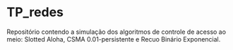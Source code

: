 # TP_redes
Repositório contendo a simulação dos algoritmos de controle de acesso ao meio: Slotted Aloha, CSMA 0.01-persistente e Recuo Binário Exponencial.
